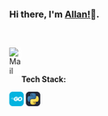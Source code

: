 ### Hi there, I'm [Allan!](https://allanm007.github.io)👋.

<br/>
<br/>
<!--a href="https://twitter.com/0xAllan">
  <img align="left" alt="Twitter" width="22px" style="background:white;" src="https://github.com/tandpfun/skill-icons/blob/main/icons/Twitter.svg" />
</a-->
<a href="mailto:mwaranguallan345@gmail.com">
  <img align="left" alt="Mail" width="22px" style="background-color:white;" src="https://upload.wikimedia.org/wikipedia/commons/7/7e/Gmail_icon_%282020%29.svg" />
</a>

<br />
<br />

<!-- Hi, I'm a software engineer from Nairobi,Kenya.

- 🔭 I’m currently working on [snap](https://github.com/AllanM007/snap)
- 🌱 I’m currently learning  -->

**Tech Stack:**  

<code><img height="26" src="https://github.com/tandpfun/skill-icons/blob/main/icons/GoLang.svg"></code>
<code><img height="26" src="https://github.com/tandpfun/skill-icons/blob/main/icons/Python-Dark.svg"></code>
<!--code><img height="26" src="https://github.com/tandpfun/skill-icons/blob/main/icons/NodeJS-Dark.svg"></code-->

<!--

Here are some ideas to get you started:

- 🤔 I’m looking for help with ...
- 💬 Ask me about ...
-->
